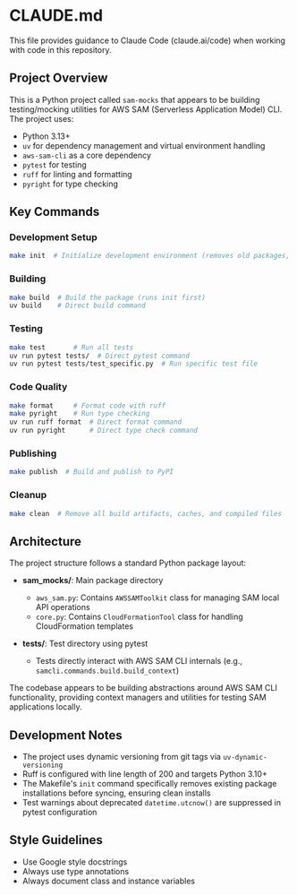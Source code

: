 # CLAUDE.md

This file provides guidance to Claude Code (claude.ai/code) when working with code in this repository.

## Project Overview

This is a Python project called `sam-mocks` that appears to be building testing/mocking utilities for AWS SAM (Serverless Application Model) CLI. The project uses:
- Python 3.13+
- `uv` for dependency management and virtual environment handling
- `aws-sam-cli` as a core dependency
- `pytest` for testing
- `ruff` for linting and formatting
- `pyright` for type checking

## Key Commands

### Development Setup
```bash
make init  # Initialize development environment (removes old packages, syncs dependencies)
```

### Building
```bash
make build  # Build the package (runs init first)
uv build    # Direct build command
```

### Testing
```bash
make test       # Run all tests
uv run pytest tests/  # Direct pytest command
uv run pytest tests/test_specific.py  # Run specific test file
```

### Code Quality
```bash
make format     # Format code with ruff
make pyright    # Run type checking
uv run ruff format  # Direct format command
uv run pyright      # Direct type check command
```

### Publishing
```bash
make publish  # Build and publish to PyPI
```

### Cleanup
```bash
make clean  # Remove all build artifacts, caches, and compiled files
```

## Architecture

The project structure follows a standard Python package layout:

- **sam_mocks/**: Main package directory
  - `aws_sam.py`: Contains `AWSSAMToolkit` class for managing SAM local API operations
  - `core.py`: Contains `CloudFormationTool` class for handling CloudFormation templates
  
- **tests/**: Test directory using pytest
  - Tests directly interact with AWS SAM CLI internals (e.g., `samcli.commands.build.build_context`)

The codebase appears to be building abstractions around AWS SAM CLI functionality, providing context managers and utilities for testing SAM applications locally.

## Development Notes

- The project uses dynamic versioning from git tags via `uv-dynamic-versioning`
- Ruff is configured with line length of 200 and targets Python 3.10+
- The Makefile's `init` command specifically removes existing package installations before syncing, ensuring clean installs
- Test warnings about deprecated `datetime.utcnow()` are suppressed in pytest configuration

## Style Guidelines

- Use Google style docstrings
- Always use type annotations
- Always document class and instance variables